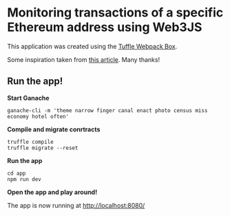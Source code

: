 # Monitoring transactions of a specific Ethereum address using Web3JS

This application was created using the [Tuffle Webpack Box](https://github.com/truffle-box/webpack-box).

Some inspiration taken from [this article](https://medium.com/coinmonks/monitoring-an-ethereum-address-with-web3-js-970c0a3cf96d). Many thanks!

## Run the app!

**Start Ganache**

```
ganache-cli -m 'theme narrow finger canal enact photo census miss economy hotel often'
```

**Compile and migrate conrtracts**

```
truffle compile
truffle migrate --reset
```

**Run the app**

```
cd app
npm run dev
```

**Open the app and play around!**

The app is now running at [http://localhost:8080/](http://localhost:8080/)